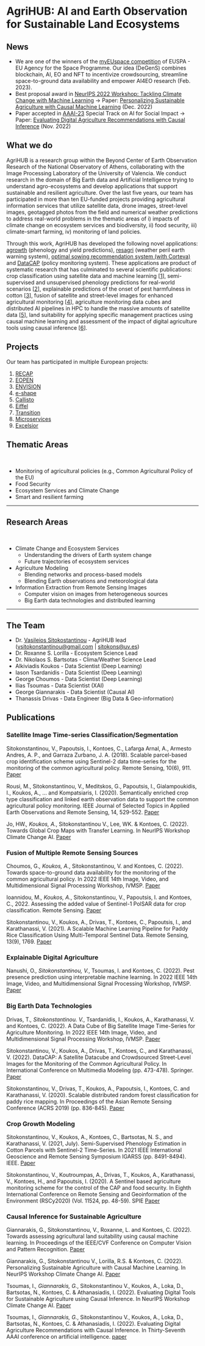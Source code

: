 # AgriHUB: AI and Earth Observation for Sustainable Land Ecosystems

##  News
- We are one of the winners of the [myEUspace competition](https://www.euspa.europa.eu/newsroom/news/congrats-first-round-winners-myeuspace-competition) of EUSPA - EU Agency for the Space Programme. Our idea (DeGenS) combines blockchain, AI, EO and NFT to incentivize crowdsourcing, streamline space-to-ground data availability and empower AI4EO research (Feb. 2023).
- Best proposal award in [NeurIPS 2022 Workshop: Tackling Climate Change with Machine Learning](https://www.climatechange.ai/events/neurips2022) ->
 Paper: [Personalizing Sustainable Agriculture with Causal Machine Learning](https://www.climatechange.ai/papers/neurips2022/11) (Dec. 2022)
- Paper accepted in [AAAI-23](https://aaai.org/Conferences/AAAI-23/ ) Special Track on AI for Social Impact ->
 Paper: [Evaluating Digital Agriculture Recommendations with Causal Inference](https://arxiv.org/abs/2211.16938) (Nov. 2022)

##  What we do

AgriHUB is a research group within the Beyond Center of Earth Observation Research of the National Observatory of Athens, collaborating with the Image Processing Laboratory of the University of Valencia.  We conduct research in the domain of Big Earth data and Artificial Intelligence trying to understand agro-ecosystems and develop applications that support sustainable and resilient agriculture. Over the last five years, our team has participated in more than ten EU-funded projects providing agricultural information services that utilize satellite data, drone images, street-level images, geotagged photos from the field and numerical weather predictions to address real-world problems in the thematic areas of i) impacts of climate change on ecosystem services and biodiversity, ii) food security, iii) climate-smart farming, iv) monitoring of land policies.
 
Through this work, AgriHUB has developed the following novel applications: [agrowth](http://agrowth.beyond-eocenter.eu/) (phenology and yield predictions), [resagri](http://risk.resagri.eu/) (weather peril earth warning system), [optimal sowing recommendation system (with Corteva)](https://www.corteva.gr/products-and-solutions/granular-club0.html) and [DataCAP](http://62.217.82.91/) (policy monitoring system). These applications are product of systematic research that has culminated to several scientific publications: crop classification using satellite data and machine learning [[1](#1)], semi-supervised and unsupervised phenology predictions for real-world scenarios [[2](#2)], explainable predictions of the onset of pest harmfulness in cotton [[3](#3)], fusion of satellite and street-level images for enhanced agricultural monitoring [[4](#4)], agriculture monitoring data cubes and distributed AI pipelines in HPC to handle the massive amounts of satellite data [[5](#5)], land suitability for applying specific management practices using causal machine learning and assessment of the impact of digital agriculture tools using causal inference [[6](#6)]. 

## Projects

Our team has participated in multiple European projects: 
1. [RECAP](https://cordis.europa.eu/project/id/693171)
2. [EOPEN](https://eopen-project.eu/)
3. [ENVISION](https://envision-h2020.eu/)
4. [e-shape](https://e-shape.eu/)
5. [Callisto](https://callisto-h2020.eu/)
6. [Eiffel](https://www.eiffel4climate.eu/)
7. [Transition](https://www.transition-med.org/)
8. [Microservices](https://microservices.ethz.ch/)
9. [Excelsior](https://excelsior2020.eu/)

## Thematic Areas
</br>

- Monitoring of agricultural policies (e.g., Common Agricultural Policy of the EU)
- Food Security
- Ecosystem Services and Climate Change
- Smart and resilient farming

<hr>

## Research Areas
</br>

- Climate Change and Ecosystem Services
   - Understanding the drivers of Earth system change
   - Future trajectories of ecosystem services
- Agriculture Modeling 
  - Blending networks and process-based models
  - Blending Earth observations and meteorological data
- Information Extraction from Remote Sensing Images
  - Computer vision on images from heterogeneous sources
  - Big Earth data technologies and distributed learning


<hr>

## The Team
- Dr. [Vasileios Sitokostantinou](https://scholar.google.gr/citations?user=8WCaLYQAAAAJ&hl=en) - AgriHUB lead (vsitokonstantinou@gmail.com | sitokons@uv.es)
- Dr. Roxanne S. Lorilla - Ecosystem Science Lead
- Dr. Nikolaos S. Bartsotas - Clima/Weather Science Lead
- Alkiviadis Koukos - Data Scientist (Deep Learning)
- Iason Tsardanidis - Data Scientist (Deep Learning)
- George Choumos - Data Scientist (Deep Learning) 
- Ilias Tsoumas - Data Scientist (XAI)
- George Giannarakis - Data Scientist (Causal AI)
- Thanassis Drivas - Data Engineer (Big Data & Geo-information)


## Publications
### Satellite Image Time-series Classification/Segmentation <a name="1"></a>

Sitokonstantinou, V., Papoutsis, I., Kontoes, C., Lafarga Arnal, A., Armesto Andres, A.
P., and Garraza Zurbano, J. A. (2018). Scalable parcel-based crop identification scheme
using Sentinel-2 data time-series for the monitoring of the common agricultural policy. 
Remote Sensing, 10(6), 911. [Paper](https://www.mdpi.com/2072-4292/10/6/911)&nbsp;

Rousi, M., Sitokonstantinou, V., Meditskos, G., Papoutsis, I., Gialampoukidis, I.,
Koukos, A., ... and Kompatsiaris, I. (2020). Semantically enriched crop type classification
and linked earth observation data to support the common agricultural policy
monitoring. IEEE Journal of Selected Topics in Applied Earth Observations and
Remote Sensing, 14, 529-552. [Paper](https://ieeexplore.ieee.org/stamp/stamp.jsp?arnumber=9261931)&nbsp;

Jo, HW.*, Koukos, A.*, Sitokonstantinou V., Lee, WK. & Kontoes, C. (2022). Towards Global Crop
Maps with Transfer Learning. In NeurIPS Workshop Climate Change AI. [Paper](https://arxiv.org/pdf/2211.04755.pdf)&nbsp;


### Fusion of Multiple Remote Sensing Sources <a name="2"></a>

Choumos, G.*, Koukos, A.*, Sitokonstantinou, V. and Kontoes, C. (2022). Towards
space-to-ground data availability for the monitoring of the common agricultural policy.
In 2022 IEEE 14th Image, Video, and Multidimensional Signal Processing Workshop,
IVMSP. [Paper](https://arxiv.org/pdf/2205.07721.pdf)&nbsp;

Ioannidou, M.*, Koukos, A.*, Sitokonstantinou, V., Papoutsis, I. and Kontoes, C., 2022. 
Assessing the added value of Sentinel-1 PolSAR data for crop classification. Remote Sensing. [Paper](https://www.mdpi.com/2072-4292/14/22/5739/pdf)&nbsp;

Sitokonstantinou, V., Koukos, A., Drivas, T., Kontoes, C., Papoutsis, I., and Karathanassi,
V. (2021). A Scalable Machine Learning Pipeline for Paddy Rice Classification Using
Multi-Temporal Sentinel Data. Remote Sensing, 13(9), 1769. [Paper](https://www.mdpi.com/2072-4292/13/9/1769)&nbsp;

### Explainable Digital Agriculture <a name="3"></a>

Nanushi, O.*, Sitokonstantinou, V.*, Tsoumas, I. and Kontoes, C. (2022). Pest presence
prediction using interpretable machine learning. In 2022 IEEE 14th Image, Video, and
Multidimensional Signal Processing Workshop, IVMSP. [Paper](https://arxiv.org/pdf/2205.07723.pdf)&nbsp;

### Big Earth Data Technologies <a name="4"></a>

Drivas, T.*, Sitokonstantinou. V.*, Tsardanidis, I., Koukos, A., Karathanassi, V. and
Kontoes, C. (2022). A Data Cube of Big Satellite Image Time-Series for Agriculture
Monitoring. In 2022 IEEE 14th Image, Video, and Multidimensional Signal Processing
Workshop, IVMSP. [Paper](https://arxiv.org/pdf/2205.07752)&nbsp;

Sitokonstantinou, V., Koukos, A., Drivas, T., Kontoes, C., and Karathanassi, V. (2022).
DataCAP: A Satellite Datacube and Crowdsourced Street-Level Images for the Monitoring
of the Common Agricultural Policy. In International Conference on Multimedia
Modeling (pp. 473-478). Springer. [Paper](https://zenodo.org/record/5845512#.Y4YZ43ZBy3A)&nbsp;

Sitokonstantinou, V., Drivas, T., Koukos, A., Papoutsis, I., Kontoes, C. and Karathanassi,
V. (2020). Scalable distributed random forest classification for paddy rice mapping. In
Proceedings of the Asian Remote Sensing Conference (ACRS 2019) (pp. 836-845). [Paper](https://a-a-r-s.org/proceeding/ACRS2019/ThB3-6.pdf)&nbsp;

### Crop Growth Modeling <a name="5"></a>

Sitokonstantinou, V., Koukos, A., Kontoes, C., Bartsotas, N. S., and Karathanassi, V.
(2021, July). Semi-Supervised Phenology Estimation in Cotton Parcels with Sentinel-2
Time-Series. In 2021 IEEE International Geoscience and Remote Sensing Symposium
IGARSS (pp. 8491-8494). IEEE. [Paper](https://ieeexplore.ieee.org/document/9553456)&nbsp;

Sitokonstantinou, V., Koutroumpas, A., Drivas, T., Koukos, A., Karathanassi, V.,
Kontoes, H., and Papoutsis, I. (2020). A Sentinel based agriculture monitoring scheme
for the control of the CAP and food security. In Eighth International Conference on
Remote Sensing and Geoinformation of the Environment (RSCy2020) (Vol. 11524, pp.
48-59). SPIE [Paper](https://www.scienceopen.com/hosted-document?doi=10.14293/S2199-1006.1.SOR-.PPHMESU.v1)&nbsp;



### Causal Inference for Sustainable Agriculture <a name="6"></a>

Giannarakis, G., Sitokonstantinou, V., Roxanne, L. and Kontoes, C. (2022). Towards
assessing agricultural land suitability using causal machine learning. In Proceedings
of the IEEE/CVF Conference on Computer Vision and Pattern Recognition. [Paper](https://arxiv.org/pdf/2204.12956)&nbsp;

Giannarakis, G., Sitokonstantinou V., Lorilla, R.S. & Kontoes, C. (2022). 
Personalizing Sustainable Agriculture with Causal Machine Learning. In NeurIPS Workshop 
Climate Change AI. [Paper](https://arxiv.org/pdf/2211.03179.pdf)&nbsp;

Tsoumas, I.*, Giannarakis, G.*, Sitokonstantinou V., Koukos, A., Loka, D., Bartsotas, 
N., Kontoes, C. & Athanasiadis, I. (2022). Evaluating Digital Tools for Sustainable 
Agriculture using Causal Inference. In NeurIPS Workshop Climate Change AI. [Paper](https://arxiv.org/pdf/2211.03195.pdf)&nbsp;

Tsoumas, I.*, Giannarakis, G.*, Sitokonstantinou V., Koukos, A., Loka, D., Bartsotas, 
N., Kontoes, C. & Athanasiadis, I. (2022). Evaluating Digital Agriculture Recommendations
with Causal Inference. In Thirty-Seventh AAAI conference on artificial intelligence. [paper](https://arxiv.org/abs/2211.16938) 







